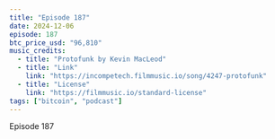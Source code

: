 ```yaml
---
title: "Episode 187"
date: 2024-12-06
episode: 187
btc_price_usd: "96,810"
music_credits:
  - title: "Protofunk by Kevin MacLeod"
  - title: "Link"
    link: "https://incompetech.filmmusic.io/song/4247-protofunk"
  - title: "License"
    link: "https://filmmusic.io/standard-license"
tags: ["bitcoin", "podcast"]
---
```


Episode 187